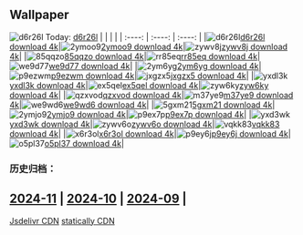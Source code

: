## Wallpaper
![d6r26l](https://w.wallhaven.cc/full/d6/wallhaven-d6r26l.png) Today: [d6r26l](https://th.wallhaven.cc/small/d6/d6r26l.jpg)
|      |      |      |
| :----: | :----: | :----: |
|![d6r26l](https://th.wallhaven.cc/small/d6/d6r26l.jpg)[d6r26l download 4k](https://wallhaven.cc/w/d6r26l)|![2ymoo9](https://th.wallhaven.cc/small/2y/2ymoo9.jpg)[2ymoo9 download 4k](https://wallhaven.cc/w/2ymoo9)|![zywv8j](https://th.wallhaven.cc/small/zy/zywv8j.jpg)[zywv8j download 4k](https://wallhaven.cc/w/zywv8j)|
|![85qqzo](https://th.wallhaven.cc/small/85/85qqzo.jpg)[85qqzo download 4k](https://wallhaven.cc/w/85qqzo)|![rr85eq](https://th.wallhaven.cc/small/rr/rr85eq.jpg)[rr85eq download 4k](https://wallhaven.cc/w/rr85eq)|![we9d77](https://th.wallhaven.cc/small/we/we9d77.jpg)[we9d77 download 4k](https://wallhaven.cc/w/we9d77)|
|![2ym6yg](https://th.wallhaven.cc/small/2y/2ym6yg.jpg)[2ym6yg download 4k](https://wallhaven.cc/w/2ym6yg)|![p9ezwm](https://th.wallhaven.cc/small/p9/p9ezwm.jpg)[p9ezwm download 4k](https://wallhaven.cc/w/p9ezwm)|![jxgzx5](https://th.wallhaven.cc/small/jx/jxgzx5.jpg)[jxgzx5 download 4k](https://wallhaven.cc/w/jxgzx5)|
|![yxdl3k](https://th.wallhaven.cc/small/yx/yxdl3k.jpg)[yxdl3k download 4k](https://wallhaven.cc/w/yxdl3k)|![ex5qel](https://th.wallhaven.cc/small/ex/ex5qel.jpg)[ex5qel download 4k](https://wallhaven.cc/w/ex5qel)|![zyw6ky](https://th.wallhaven.cc/small/zy/zyw6ky.jpg)[zyw6ky download 4k](https://wallhaven.cc/w/zyw6ky)|
|![qzxvod](https://th.wallhaven.cc/small/qz/qzxvod.jpg)[qzxvod download 4k](https://wallhaven.cc/w/qzxvod)|![m37ye9](https://th.wallhaven.cc/small/m3/m37ye9.jpg)[m37ye9 download 4k](https://wallhaven.cc/w/m37ye9)|![we9wd6](https://th.wallhaven.cc/small/we/we9wd6.jpg)[we9wd6 download 4k](https://wallhaven.cc/w/we9wd6)|
|![5gxm21](https://th.wallhaven.cc/small/5g/5gxm21.jpg)[5gxm21 download 4k](https://wallhaven.cc/w/5gxm21)|![2ymjo9](https://th.wallhaven.cc/small/2y/2ymjo9.jpg)[2ymjo9 download 4k](https://wallhaven.cc/w/2ymjo9)|![p9ex7p](https://th.wallhaven.cc/small/p9/p9ex7p.jpg)[p9ex7p download 4k](https://wallhaven.cc/w/p9ex7p)|
|![yxd3wk](https://th.wallhaven.cc/small/yx/yxd3wk.jpg)[yxd3wk download 4k](https://wallhaven.cc/w/yxd3wk)|![zywv6o](https://th.wallhaven.cc/small/zy/zywv6o.jpg)[zywv6o download 4k](https://wallhaven.cc/w/zywv6o)|![vqkk83](https://th.wallhaven.cc/small/vq/vqkk83.jpg)[vqkk83 download 4k](https://wallhaven.cc/w/vqkk83)|
|![x6r3ol](https://th.wallhaven.cc/small/x6/x6r3ol.jpg)[x6r3ol download 4k](https://wallhaven.cc/w/x6r3ol)|![p9ey6j](https://th.wallhaven.cc/small/p9/p9ey6j.jpg)[p9ey6j download 4k](https://wallhaven.cc/w/p9ey6j)|![o5pl37](https://th.wallhaven.cc/small/o5/o5pl37.jpg)[o5pl37 download 4k](https://wallhaven.cc/w/o5pl37)|

### 历史归档：
[2024-11](https://github.com/april-projects/april-wallpaper/tree/main/picture/2024-11/) | [2024-10](https://github.com/april-projects/april-wallpaper/tree/main/picture/2024-10/) | [2024-09](https://github.com/april-projects/april-wallpaper/tree/main/picture/2024-09/) | 
---
[Jsdelivr CDN](https://cdn.jsdelivr.net/gh/april-projects/april-wallpaper/api.json)
[statically CDN](https://cdn.statically.io/gh/april-projects/april-wallpaper/main/api.json)